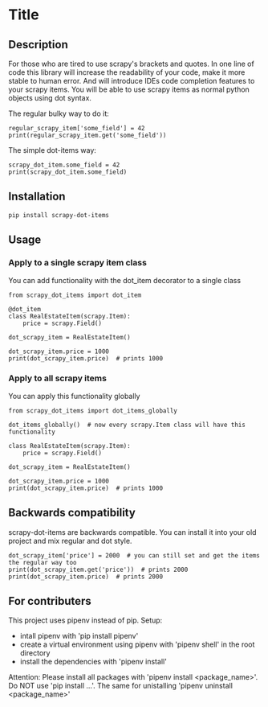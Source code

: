 # Title

## Description

For those who are tired to use scrapy's brackets and quotes. 
In one line of code this library will increase the readability of your code, make it more stable to human error.
And will introduce IDEs code completion features to your scrapy items. 
You will be able to use scrapy items as normal python objects using dot syntax.

The regular bulky way to do it:

    regular_scrapy_item['some_field'] = 42
    print(regular_scrapy_item.get('some_field'))

The simple dot-items way:

    scrapy_dot_item.some_field = 42
    print(scrapy_dot_item.some_field)

## Installation

    pip install scrapy-dot-items

## Usage

### Apply to a single scrapy item class

You can add functionality with the dot_item decorator to a single class
    
    from scrapy_dot_items import dot_item

    @dot_item
    class RealEstateItem(scrapy.Item):
        price = scrapy.Field()

    dot_scrapy_item = RealEstateItem()

    dot_scrapy_item.price = 1000
    print(dot_scrapy_item.price)  # prints 1000

### Apply to all scrapy items 

You can apply this functionality globally


    from scrapy_dot_items import dot_items_globally

    dot_items_globally()  # now every scrapy.Item class will have this functionality

    class RealEstateItem(scrapy.Item):
        price = scrapy.Field()

    dot_scrapy_item = RealEstateItem()

    dot_scrapy_item.price = 1000
    print(dot_scrapy_item.price)  # prints 1000

## Backwards compatibility

scrapy-dot-items are backwards compatible. You can install it into your old project and mix regular and dot style. 
    
    dot_scrapy_item['price'] = 2000  # you can still set and get the items the regular way too
    print(dot_scrapy_item.get('price'))  # prints 2000
    print(dot_scrapy_item.price)  # prints 2000


## For contributers

This project uses pipenv instead of pip. Setup:
- intall pipenv with 'pip install pipenv'
- create a virtual environment using pipenv with 'pipenv shell' in the root directory
- install the dependencies with 'pipenv install'

Attention:
Please install all packages with 'pipenv install <package_name>'. Do NOT use 'pip install ...'.
The same for unistalling 'pipenv uninstall <package_name>'